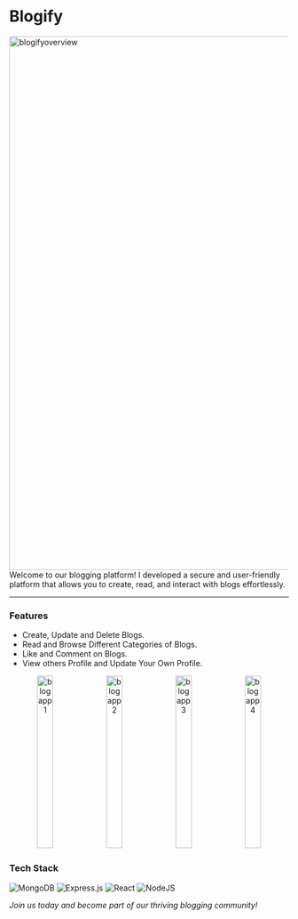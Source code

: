 # Blogify
<img width="960" alt="blogifyoverview" src="https://github.com/kudtarkarSahil-15/Blogify/assets/91777504/32746cc7-b6d2-4aab-b3ca-3d0c82ff6162">
Welcome to our blogging platform! I developed a secure and user-friendly platform that allows you to create, read, and interact with blogs effortlessly.
</br>
<hr>

### Features
- Create, Update and Delete Blogs.
- Read and Browse Different Categories of Blogs.
- Like and Comment on Blogs.
- View others Profile and Update Your Own Profile.

<p width="100%" align="center">
<img width="24%" height="310px" alt="blogapp1" src="https://github.com/kudtarkarSahil-15/Blogify/assets/91777504/5628689b-0853-4552-9861-4d70d49cbe38">
<img width="24%" height="310px" alt="blogapp2" src="https://github.com/kudtarkarSahil-15/Blogify/assets/91777504/8e20d277-b9fd-4288-966a-e1bbcf1b8003">
<img width="24%" height="310px" alt="blogapp3" src="https://github.com/kudtarkarSahil-15/Blogify/assets/91777504/1fc0527d-09e9-4710-9320-b60472d7f5b9">
<img width="24%" height="310px" alt="blogapp4" src="https://github.com/kudtarkarSahil-15/Blogify/assets/91777504/fc5c3c7b-13bc-4dfd-88f9-2ad4858704b3">
</p>

### Tech Stack
![MongoDB](https://img.shields.io/badge/MongoDB-%234ea94b.svg?style=for-the-badge&logo=mongodb&logoColor=white)
![Express.js](https://img.shields.io/badge/express.js-%23404d59.svg?style=for-the-badge&logo=express&logoColor=%2361DAFB)
![React](https://img.shields.io/badge/react-%2320232a.svg?style=for-the-badge&logo=react&logoColor=%2361DAFB)
![NodeJS](https://img.shields.io/badge/node.js-6DA55F?style=for-the-badge&logo=node.js&logoColor=white)

 *Join us today and become part of our thriving blogging community!*
